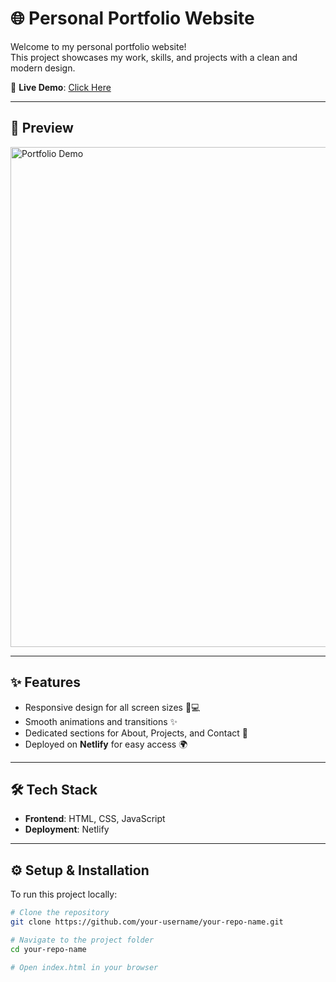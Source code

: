 # 🌐 Personal Portfolio Website  

Welcome to my personal portfolio website!  
This project showcases my work, skills, and projects with a clean and modern design.  

🚀 **Live Demo**: [Click Here](https://bejewelled-gumption-b6b163.netlify.app/)  

---

## 🎥 Preview  

<img src="K:\Downloads\portfolio_preview.mp4" alt="Portfolio Demo" width="800"/>

---

## ✨ Features  

- Responsive design for all screen sizes 📱💻  
- Smooth animations and transitions ✨  
- Dedicated sections for About, Projects, and Contact 📂  
- Deployed on **Netlify** for easy access 🌍  

---

## 🛠️ Tech Stack  

- **Frontend**: HTML, CSS, JavaScript  
- **Deployment**: Netlify  

---

## ⚙️ Setup & Installation  

To run this project locally:  

```bash
# Clone the repository
git clone https://github.com/your-username/your-repo-name.git  

# Navigate to the project folder
cd your-repo-name  

# Open index.html in your browser
